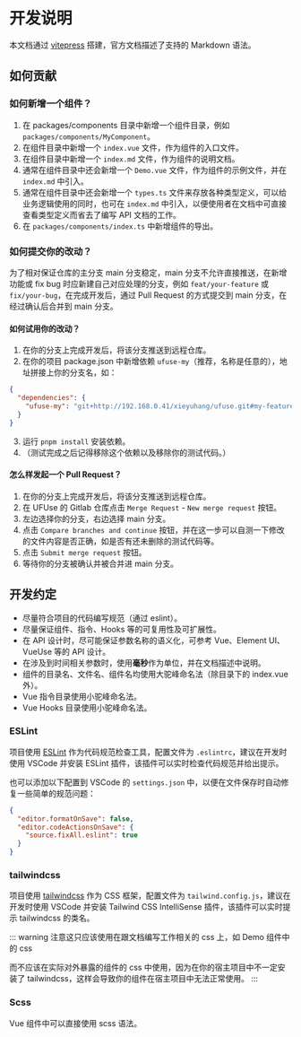# 开发说明

本文档通过 [vitepress](https://vitepress.dev/) 搭建，官方文档描述了支持的 Markdown 语法。

## 如何贡献

### 如何新增一个组件？

1. 在 packages/components 目录中新增一个组件目录，例如 `packages/components/MyComponent`。
2. 在组件目录中新增一个 `index.vue` 文件，作为组件的入口文件。
3. 在组件目录中新增一个 `index.md` 文件，作为组件的说明文档。
4. 通常在组件目录中还会新增一个 `Demo.vue` 文件，作为组件的示例文件，并在 `index.md` 中引入。
5. 通常在组件目录中还会新增一个 `types.ts` 文件来存放各种类型定义，可以给业务逻辑使用的同时，也可在 `index.md` 中引入，以便使用者在文档中可直接查看类型定义而省去了编写 API 文档的工作。
6. 在 `packages/components/index.ts` 中新增组件的导出。

### 如何提交你的改动？

为了相对保证仓库的主分支 main 分支稳定，main 分支不允许直接推送，在新增功能或 fix bug 时应新建自己对应处理的分支，例如 `feat/your-feature` 或 `fix/your-bug`，在完成开发后，通过 Pull Request 的方式提交到 main 分支，在经过确认后合并到 main 分支。

#### 如何试用你的改动？

1. 在你的分支上完成开发后，将该分支推送到远程仓库。
2. 在你的项目 package.json 中新增依赖 `ufuse-my`（推荐，名称是任意的），地址拼接上你的分支名，如：
```json
{
  "dependencies": {
    "ufuse-my": "git+http://192.168.0.41/xieyuhang/ufuse.git#my-feature-branch"
  }
}
```
3. 运行 `pnpm install` 安装依赖。
4. （测试完成之后记得移除这个依赖以及移除你的测试代码。）

#### 怎么样发起一个 Pull Request？

1. 在你的分支上完成开发后，将该分支推送到远程仓库。
2. 在 UFUse 的 Gitlab 仓库点击 `Merge Request` - `New merge request` 按钮。
3. 左边选择你的分支，右边选择 main 分支。
4. 点击 `Compare branches and continue` 按钮，并在这一步可以自测一下修改的文件内容是否正确，如是否有还未删除的测试代码等。
5. 点击 `Submit merge request` 按钮。
6. 等待你的分支被确认并被合并进 main 分支。

## 开发约定

+ 尽量符合项目的代码编写规范（通过 eslint）。
+ 尽量保证组件、指令、Hooks 等的可复用性及可扩展性。
+ 在 API 设计时，尽可能保证参数名称的语义化，可参考 Vue、Element UI、VueUse 等的 API 设计。
+ 在涉及到时间相关参数时，使用**毫秒**作为单位，并在文档描述中说明。
+ 组件的目录名、文件名、组件名均使用大驼峰命名法（除目录下的 index.vue 外）。
+ Vue 指令目录使用小驼峰命名法。
+ Vue Hooks 目录使用小驼峰命名法。

### ESLint

项目使用 [ESLint](https://eslint.org/) 作为代码规范检查工具，配置文件为 `.eslintrc`，建议在开发时使用 VSCode 并安装 ESLint 插件，该插件可以实时检查代码规范并给出提示。

也可以添加以下配置到 VSCode 的 `settings.json` 中，以便在文件保存时自动修复一些简单的规范问题：

```json
{
  "editor.formatOnSave": false,
  "editor.codeActionsOnSave": {
    "source.fixAll.eslint": true
  }
}
```

### tailwindcss

项目使用 [tailwindcss](https://tailwindcss.com/) 作为 CSS 框架，配置文件为 `tailwind.config.js`，建议在开发时使用 VSCode 并安装 Tailwind CSS IntelliSense 插件，该插件可以实时提示 tailwindcss 的类名。

::: warning
注意这只应该使用在跟文档编写工作相关的 css 上，如 Demo 组件中的 css

而不应该在实际对外暴露的组件的 css 中使用，因为在你的宿主项目中不一定安装了 tailwindcss，这样会导致你的组件在宿主项目中无法正常使用。
:::

### Scss

Vue 组件中可以直接使用 scss 语法。
